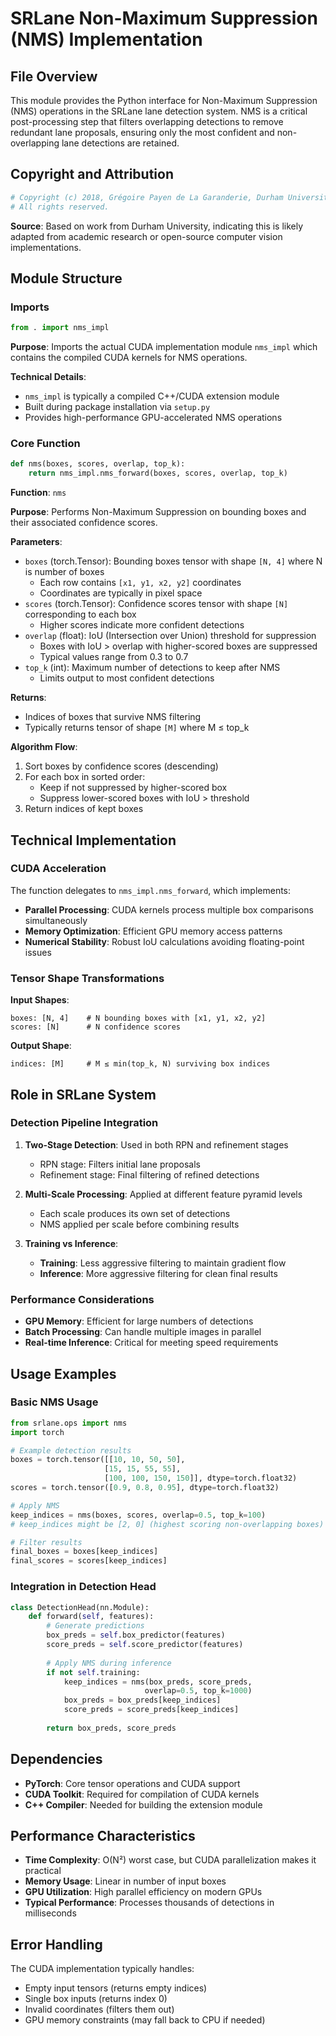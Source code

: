# SRLane Non-Maximum Suppression (NMS) Implementation

## File Overview

This module provides the Python interface for Non-Maximum Suppression (NMS) operations in the SRLane lane detection system. NMS is a critical post-processing step that filters overlapping detections to remove redundant lane proposals, ensuring only the most confident and non-overlapping lane detections are retained.

## Copyright and Attribution

```python
# Copyright (c) 2018, Grégoire Payen de La Garanderie, Durham University
# All rights reserved.
```

**Source**: Based on work from Durham University, indicating this is likely adapted from academic research or open-source computer vision implementations.

## Module Structure

### Imports

```python
from . import nms_impl
```

**Purpose**: Imports the actual CUDA implementation module `nms_impl` which contains the compiled CUDA kernels for NMS operations.

**Technical Details**:
- `nms_impl` is typically a compiled C++/CUDA extension module
- Built during package installation via `setup.py`
- Provides high-performance GPU-accelerated NMS operations

### Core Function

```python
def nms(boxes, scores, overlap, top_k):
    return nms_impl.nms_forward(boxes, scores, overlap, top_k)
```

**Function**: `nms`

**Purpose**: Performs Non-Maximum Suppression on bounding boxes and their associated confidence scores.

**Parameters**:
- `boxes` (torch.Tensor): Bounding boxes tensor with shape `[N, 4]` where N is number of boxes
  - Each row contains `[x1, y1, x2, y2]` coordinates
  - Coordinates are typically in pixel space
- `scores` (torch.Tensor): Confidence scores tensor with shape `[N]` corresponding to each box
  - Higher scores indicate more confident detections
- `overlap` (float): IoU (Intersection over Union) threshold for suppression
  - Boxes with IoU > overlap with higher-scored boxes are suppressed
  - Typical values range from 0.3 to 0.7
- `top_k` (int): Maximum number of detections to keep after NMS
  - Limits output to most confident detections

**Returns**:
- Indices of boxes that survive NMS filtering
- Typically returns tensor of shape `[M]` where M ≤ top_k

**Algorithm Flow**:
1. Sort boxes by confidence scores (descending)
2. For each box in sorted order:
   - Keep if not suppressed by higher-scored box
   - Suppress lower-scored boxes with IoU > threshold
3. Return indices of kept boxes

## Technical Implementation

### CUDA Acceleration

The function delegates to `nms_impl.nms_forward`, which implements:
- **Parallel Processing**: CUDA kernels process multiple box comparisons simultaneously
- **Memory Optimization**: Efficient GPU memory access patterns
- **Numerical Stability**: Robust IoU calculations avoiding floating-point issues

### Tensor Shape Transformations

**Input Shapes**:
```
boxes: [N, 4]    # N bounding boxes with [x1, y1, x2, y2]
scores: [N]      # N confidence scores
```

**Output Shape**:
```
indices: [M]     # M ≤ min(top_k, N) surviving box indices
```

## Role in SRLane System

### Detection Pipeline Integration

1. **Two-Stage Detection**: Used in both RPN and refinement stages
   - RPN stage: Filters initial lane proposals
   - Refinement stage: Final filtering of refined detections

2. **Multi-Scale Processing**: Applied at different feature pyramid levels
   - Each scale produces its own set of detections
   - NMS applied per scale before combining results

3. **Training vs Inference**:
   - **Training**: Less aggressive filtering to maintain gradient flow
   - **Inference**: More aggressive filtering for clean final results

### Performance Considerations

- **GPU Memory**: Efficient for large numbers of detections
- **Batch Processing**: Can handle multiple images in parallel
- **Real-time Inference**: Critical for meeting speed requirements

## Usage Examples

### Basic NMS Usage
```python
from srlane.ops import nms
import torch

# Example detection results
boxes = torch.tensor([[10, 10, 50, 50],
                     [15, 15, 55, 55],
                     [100, 100, 150, 150]], dtype=torch.float32)
scores = torch.tensor([0.9, 0.8, 0.95], dtype=torch.float32)

# Apply NMS
keep_indices = nms(boxes, scores, overlap=0.5, top_k=100)
# keep_indices might be [2, 0] (highest scoring non-overlapping boxes)

# Filter results
final_boxes = boxes[keep_indices]
final_scores = scores[keep_indices]
```

### Integration in Detection Head
```python
class DetectionHead(nn.Module):
    def forward(self, features):
        # Generate predictions
        box_preds = self.box_predictor(features)
        score_preds = self.score_predictor(features)
        
        # Apply NMS during inference
        if not self.training:
            keep_indices = nms(box_preds, score_preds, 
                              overlap=0.5, top_k=1000)
            box_preds = box_preds[keep_indices]
            score_preds = score_preds[keep_indices]
        
        return box_preds, score_preds
```

## Dependencies

- **PyTorch**: Core tensor operations and CUDA support
- **CUDA Toolkit**: Required for compilation of CUDA kernels
- **C++ Compiler**: Needed for building the extension module

## Performance Characteristics

- **Time Complexity**: O(N²) worst case, but CUDA parallelization makes it practical
- **Memory Usage**: Linear in number of input boxes
- **GPU Utilization**: High parallel efficiency on modern GPUs
- **Typical Performance**: Processes thousands of detections in milliseconds

## Error Handling

The CUDA implementation typically handles:
- Empty input tensors (returns empty indices)
- Single box inputs (returns index 0)
- Invalid coordinates (filters them out)
- GPU memory constraints (may fall back to CPU if needed)